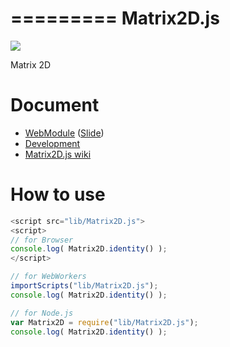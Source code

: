 =========
Matrix2D.js
=========

![](https://travis-ci.org/uupaa/Matrix2D.js.png)

Matrix 2D

# Document

- [WebModule](https://github.com/uupaa/WebModule) ([Slide](http://uupaa.github.io/Slide/slide/WebModule/index.html))
- [Development](https://github.com/uupaa/WebModule/wiki/Development)
- [Matrix2D.js wiki](https://github.com/uupaa/Matrix2D.js/wiki/Matrix2D)


# How to use

```js
<script src="lib/Matrix2D.js">
<script>
// for Browser
console.log( Matrix2D.identity() );
</script>
```

```js
// for WebWorkers
importScripts("lib/Matrix2D.js");
console.log( Matrix2D.identity() );
```

```js
// for Node.js
var Matrix2D = require("lib/Matrix2D.js");
console.log( Matrix2D.identity() );
```

